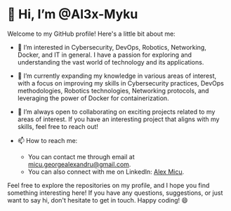 # 👋 Hi, I’m @Al3x-Myku

Welcome to my GitHub profile! Here's a little bit about me:

- 👀 I’m interested in Cybersecurity, DevOps, Robotics, Networking, Docker, and IT in general. I have a passion for exploring and understanding the vast world of technology and its applications.

- 🌱 I’m currently expanding my knowledge in various areas of interest, with a focus on improving my skills in Cybersecurity practices, DevOps methodologies, Robotics technologies, Networking protocols, and leveraging the power of Docker for containerization.

- 💞️ I’m always open to collaborating on exciting projects related to my areas of interest. If you have an interesting project that aligns with my skills, feel free to reach out!

- 📫 How to reach me:
  - You can contact me through email at [micu.georgealexandru@gmail.com](mailto:micu.georgealexandru@gmail.com).
  - You can also connect with me on LinkedIn: [Alex Micu](https://www.linkedin.com/in/micu-george-alexandru-493b701ba/).

Feel free to explore the repositories on my profile, and I hope you find something interesting here! If you have any questions, suggestions, or just want to say hi, don't hesitate to get in touch. Happy coding! 😄

<!---
Al3x-Myku/Al3x-Myku is a ✨ special ✨ repository because its `README.md` (this file) appears on your GitHub profile.
You can click the Preview link to take a look at your changes.
ceva comment
--->
